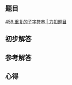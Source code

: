 ## 题目
[459.重复的子字符串 | 力扣题目](https://leetcode.cn/problems/repeated-substring-pattern/)

## 初步解答

## 参考解答

## 心得